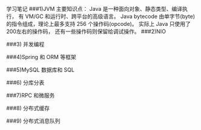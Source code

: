 学习笔记
###1)JVM
主要知识点：
Java 是一种面向对象、静态类型、编译执行， 有 VM/GC 和运行时、跨平台的高级语言。
Java bytecode 由单字节(byte)的指令组成，理论上最多支持 256 个操作码(opcode)。 实际上 Java 只使用了200左右的操作码， 还有一些操作码则保留给调试操作。
###2)NIO

###3) 并发编程

###4)Spring 和 ORM 等框架

###5)MySQL 数据库和 SQL

###6) 分库分表

###7)RPC 和微服务

###8) 分布式缓存

###9) 分布式消息队列